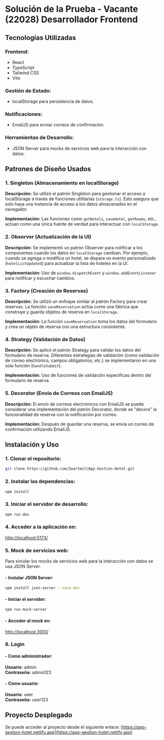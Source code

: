 # Solución de la Prueba - Vacante (22028) Desarrollador Frontend

## Tecnologías Utilizadas

### Frontend:
- React
- TypeScript
- Tailwind CSS
- Vite

### Gestión de Estado:
- localStorage para persistencia de datos.

### Notificaciones:
- EmailJS para enviar correos de confirmación.

### Herramientas de Desarrollo:
- JSON Server para mocks de servicios web para la interacción con datos.

## Patrones de Diseño Usados

### 1. Singleton (Almacenamiento en localStorage)
**Descripción:** Se utilizó el patrón Singleton para gestionar el acceso a localStorage a través de funciones utilitarias (`storage.ts`). Esto asegura que solo haya una instancia de acceso a los datos almacenados en el navegador.

**Implementación:** Las funciones como `getHotels`, `saveHotel`, `getRooms`, etc., actúan como una única fuente de verdad para interactuar con `localStorage`.

### 2. Observer (Actualización de la UI)
**Descripción:** Se implementó un patrón Observer para notificar a los componentes cuando los datos en `localStorage` cambian. Por ejemplo, cuando se agrega o modifica un hotel, se dispara un evento personalizado (`hotelListUpdated`) para actualizar la lista de hoteles en la UI.

**Implementación:** Uso de `window.dispatchEvent` y `window.addEventListener` para notificar y escuchar cambios.

### 3. Factory (Creación de Reservas)
**Descripción:** Se utilizó un enfoque similar al patrón Factory para crear reservas. La función `saveReservation` actúa como una fábrica que construye y guarda objetos de reserva en `localStorage`.

**Implementación:** La función `saveReservation` toma los datos del formulario y crea un objeto de reserva con una estructura consistente.

### 4. Strategy (Validación de Datos)
**Descripción:** Se aplicó el patrón Strategy para validar los datos del formulario de reserva. Diferentes estrategias de validación (como validación de correo electrónico, campos obligatorios, etc.) se implementaron en una sola función (`handleSubmit`).

**Implementación:** Uso de funciones de validación específicas dentro del formulario de reserva.

### 5. Decorator (Envío de Correos con EmailJS)
**Descripción:** El envío de correos electrónicos con EmailJS se puede considerar una implementación del patrón Decorator, donde se "decora" la funcionalidad de reserva con la notificación por correo.

**Implementación:** Después de guardar una reserva, se envía un correo de confirmación utilizando EmailJS.

## Instalación y Uso

### 1. Clonar el repositorio:
```sh
git clone https://github.com/Zwartmit/App-Gestion-Hotel.git
```

### 2. Instalar las dependencias:
```sh
npm install
```

### 3. Iniciar el servidor de desarrollo:
```sh
npm run dev
```

### 4. Acceder a la aplicación en:
[http://localhost:5173/](http://localhost:5173/)

### 5. Mock de servicios web:
Para simular los mocks de servicios web para la interacción con datos se usa JSON Server.

#### - Instalar JSON Server:
```sh
npm install json-server --save-dev
```

#### - Iniciar el servidor:
```sh
npm run mock-server
```

#### - Acceder al mock en:
[http://localhost:3001/](http://localhost:3001/)

### 6. Login
#### - Como administrador:
**Usuario:** admin  
**Contraseña:** admin123

#### - Como usuario:
**Usuario:** user  
**Contraseña:** user123

## Proyecto Desplegado
Se puede acceder al proyecto desde el siguiente enlace:
[https://app-gestion-hotel.netlify.app](https://app-gestion-hotel.netlify.app)

